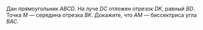 Дан прямоугольник $ABCD$. На луче $DC$ отложен отрезок $DK$,
равный $BD$. Точка $M$ — середина отрезка $BK$. Докажите, что
$AM$ — биссектриса угла $BAC$.